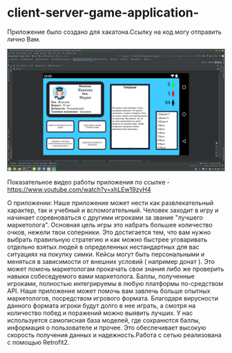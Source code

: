 # client-server-game-application-

Приложение было создано для хакатона.Ссылку на код могу отправить лично Вам.

![](des.png)


Показательное видео  работы приложения по ссылке - https://www.youtube.com/watch?v=xhLEw19zyH4

О приложении:
Наше приложение может нести как развлекательный характер, так и учебный и вспомогательный. Человек заходит в игру и начинает соревноваться с другими игроками за звание "лучшего маркетолога". Основная цель игры это набрать большее количество очков, нежели твои соперники. Это достигается тем, что вам нужно выбрать правильную стратегию и как можно быстрее уговаривать отдельно взятых людей в определенных нестандартных для вас ситуациях на покупку симки. Кейсы могут быть персональными и меняться в зависимости от внешних условий ( например донат ). Это может помочь маркетологам прокачать свои знания либо же проверить навыки собеседуемого вами маркетолога. Баллы, полученные игроками, полностью интегрируемы в любую платформы по-средством API. Наше приложение может помочь вам завлечь больше опытных маркетологов, посредством игрового формата. Благодаря вирусности данного формата игроки будут долго в нее играть, а смотря на количество побед и поражений можно выявить лучших. У нас используется самописная база моделей, где сохранются баллы, информация о пользователе и прочее. Это обеспечивает высокую скорость получения данных и надежность.Работа с сетью реализована с помощью Retrofit2.
